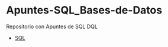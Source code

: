 # Apuntes-SQL_Bases-de-Datos
Repositorio con Apuntes de SQL DQL
 - [SQL](https://github.com/MrDev-12/Apuntes-SQL_Bases-de-Datos/blob/master/Apuntes%20SQL%20-%20DQL.md)
